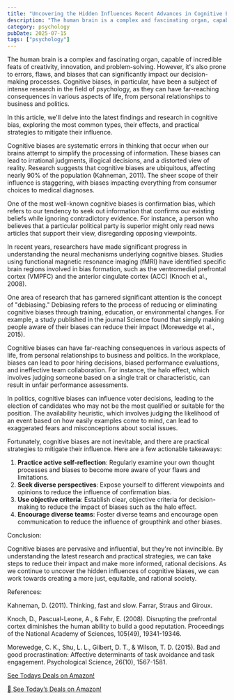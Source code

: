 ```yaml
---
title: "Uncovering the Hidden Influences Recent Advances in Cognitive Bias Research"
description: "The human brain is a complex and fascinating organ, capable of incredible feats of creativity, innovation, and problem-solving. However, its also pro..."
category: psychology
pubDate: 2025-07-15
tags: ["psychology"]
---
```


The human brain is a complex and fascinating organ, capable of incredible feats of creativity, innovation, and problem-solving. However, it's also prone to errors, flaws, and biases that can significantly impact our decision-making processes. Cognitive biases, in particular, have been a subject of intense research in the field of psychology, as they can have far-reaching consequences in various aspects of life, from personal relationships to business and politics.

In this article, we'll delve into the latest findings and research in cognitive bias, exploring the most common types, their effects, and practical strategies to mitigate their influence.

Cognitive biases are systematic errors in thinking that occur when our brains attempt to simplify the processing of information. These biases can lead to irrational judgments, illogical decisions, and a distorted view of reality. Research suggests that cognitive biases are ubiquitous, affecting nearly 90% of the population (Kahneman, 2011). The sheer scope of their influence is staggering, with biases impacting everything from consumer choices to medical diagnoses.

One of the most well-known cognitive biases is confirmation bias, which refers to our tendency to seek out information that confirms our existing beliefs while ignoring contradictory evidence. For instance, a person who believes that a particular political party is superior might only read news articles that support their view, disregarding opposing viewpoints.

In recent years, researchers have made significant progress in understanding the neural mechanisms underlying cognitive biases. Studies using functional magnetic resonance imaging (fMRI) have identified specific brain regions involved in bias formation, such as the ventromedial prefrontal cortex (VMPFC) and the anterior cingulate cortex (ACC) (Knoch et al., 2008).

One area of research that has garnered significant attention is the concept of "debiasing." Debiasing refers to the process of reducing or eliminating cognitive biases through training, education, or environmental changes. For example, a study published in the journal Science found that simply making people aware of their biases can reduce their impact (Morewedge et al., 2015).

Cognitive biases can have far-reaching consequences in various aspects of life, from personal relationships to business and politics. In the workplace, biases can lead to poor hiring decisions, biased performance evaluations, and ineffective team collaboration. For instance, the halo effect, which involves judging someone based on a single trait or characteristic, can result in unfair performance assessments.

In politics, cognitive biases can influence voter decisions, leading to the election of candidates who may not be the most qualified or suitable for the position. The availability heuristic, which involves judging the likelihood of an event based on how easily examples come to mind, can lead to exaggerated fears and misconceptions about social issues.

Fortunately, cognitive biases are not inevitable, and there are practical strategies to mitigate their influence. Here are a few actionable takeaways:

1. **Practice active self-reflection**: Regularly examine your own thought processes and biases to become more aware of your flaws and limitations.
2. **Seek diverse perspectives**: Expose yourself to different viewpoints and opinions to reduce the influence of confirmation bias.
3. **Use objective criteria**: Establish clear, objective criteria for decision-making to reduce the impact of biases such as the halo effect.
4. **Encourage diverse teams**: Foster diverse teams and encourage open communication to reduce the influence of groupthink and other biases.

Conclusion:

Cognitive biases are pervasive and influential, but they're not invincible. By understanding the latest research and practical strategies, we can take steps to reduce their impact and make more informed, rational decisions. As we continue to uncover the hidden influences of cognitive biases, we can work towards creating a more just, equitable, and rational society.

References:

Kahneman, D. (2011). Thinking, fast and slow. Farrar, Straus and Giroux.

Knoch, D., Pascual-Leone, A., & Fehr, E. (2008). Disrupting the prefrontal cortex diminishes the human ability to build a good reputation. Proceedings of the National Academy of Sciences, 105(49), 19341-19346.

Morewedge, C. K., Shu, L. L., Gilbert, D. T., & Wilson, T. D. (2015). Bad and good procrastination: Affective determinants of task avoidance and task engagement. Psychological Science, 26(10), 1567-1581.


[ See Todays Deals on Amazon!](https://amzn.to/3UjsCWp)

[🛒 See Today’s Deals on Amazon!](https://amzn.to/3UjsCWp)
